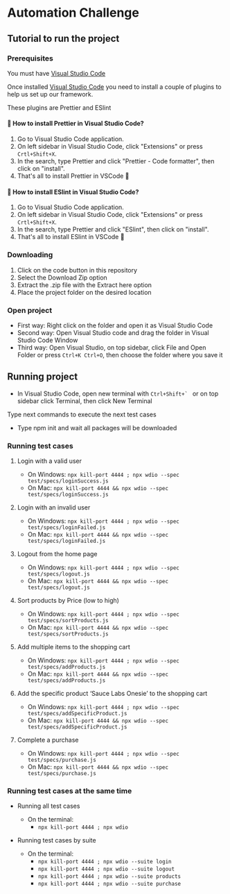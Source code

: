 # Automation Challenge
## Tutorial to run the project
### Prerequisites

You must have [Visual Studio Code](https://code.visualstudio.com/download)

Once installed [Visual Studio Code](https://code.visualstudio.com/download) you need to install a couple of plugins to help us set up our framework.

These plugins are Prettier and ESlint

#### 🤔 How to install Prettier in Visual Studio Code?

1. Go to Visual Studio Code application.
2. On left sidebar in Visual Studio Code, click "Extensions" or press ```Crtl+Shift+X```.
3. In the search, type Prettier and click "Prettier - Code formatter", then click on "install".
4. That's all to install Prettier in VSCode 🥳

#### 🤔 How to install ESlint in Visual Studio Code?

1. Go to Visual Studio Code application.
2. On left sidebar in Visual Studio Code, click "Extensions" or press ```Crtl+Shift+X```.
3. In the search, type Prettier and click "ESlint", then click on "install".
4. That's all to install ESlint in VSCode 🥳

### Downloading

1. Click on the code button in this repository
2. Select the Download Zip option
3. Extract the .zip file with the Extract here option
4. Place the project folder on the desired location

### Open project

- First way: Right click on the folder and open it as Visual Studio Code
- Second way: Open Visual Studio code and drag the folder in Visual Studio Code Window
- Third way: Open Visual Studio, on top sidebar, click File and Open Folder or press ```Ctrl+K Ctrl+O```, then choose the folder where you save it

## Running project

- In Visual Studio Code, open new terminal with ```Ctrl+Shift+` ``` or on top sidebar click Terminal, then click New Terminal

Type next commands to execute the next test cases

- Type npm init and wait all packages will be downloaded

### Running test cases

1. Login with a valid user

    - On Windows: ```npx kill-port 4444 ; npx wdio --spec test/specs/loginSuccess.js```
    - On Mac: ```npx kill-port 4444 && npx wdio --spec test/specs/loginSuccess.js```
    
2. Login with an invalid user
    - On Windows: ```npx kill-port 4444 ; npx wdio --spec test/specs/loginFailed.js```
    - On Mac: ```npx kill-port 4444 && npx wdio --spec test/specs/loginFailed.js```
    
    

3. Logout from the home page
    - On Windows: ```npx kill-port 4444 ; npx wdio --spec test/specs/logout.js```
    - On Mac: ```npx kill-port 4444 && npx wdio --spec test/specs/logout.js```

4. Sort products by Price (low to high)
    - On Windows: ```npx kill-port 4444 ; npx wdio --spec test/specs/sortProducts.js```
    - On Mac: ```npx kill-port 4444 && npx wdio --spec test/specs/sortProducts.js```

5. Add multiple items to the shopping cart
    - On Windows: ```npx kill-port 4444 ; npx wdio --spec test/specs/addProducts.js```
    - On Mac: ```npx kill-port 4444 && npx wdio --spec test/specs/addProducts.js```

6. Add the specific product ‘Sauce Labs Onesie’ to the shopping cart
    - On Windows: ```npx kill-port 4444 ; npx wdio --spec test/specs/addSpecificProduct.js```
    - On Mac: ```npx kill-port 4444 && npx wdio --spec test/specs/addSpecificProduct.js```

7. Complete a purchase
    - On Windows: ```npx kill-port 4444 ; npx wdio --spec test/specs/purchase.js```
    - On Mac: ```npx kill-port 4444 && npx wdio --spec test/specs/purchase.js```
    
### Running test cases at the same time

- Running all test cases
   - On the terminal: 
      - ```npx kill-port 4444 ; npx wdio```
    
- Running test cases by suite
    
  - On the terminal: 
    - ```npx kill-port 4444 ; npx wdio --suite login```
    - ```npx kill-port 4444 ; npx wdio --suite logout```
    - ```npx kill-port 4444 ; npx wdio --suite products```
    - ```npx kill-port 4444 ; npx wdio --suite purchase```
